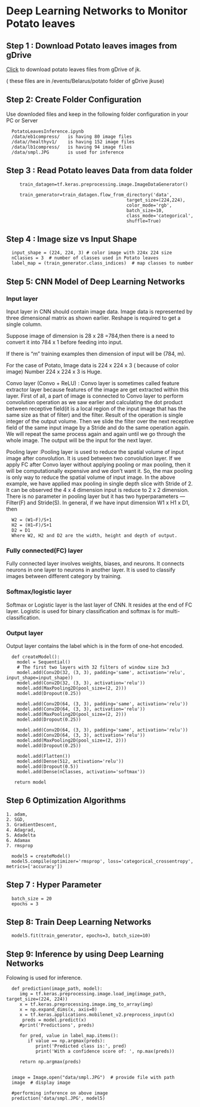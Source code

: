

# Deep Learning Networks to Monitor Potato leaves 


## Step 1 : Download Potato leaves images from gDrive
   
  
[Click](https://drive.google.com/drive/folders/1_tvKRq8S6N_Je3Lbhhr3kdBUwmH8Luet?usp=share_link) to download potato leaves files from gDrive of jk. 

( these files are in /events/Belarus/potato folder of gDrive jkuse)

##  Step 2:  Create Folder Configuration

 Use downloded files and keep in the following folder configuration in your PC or Server
 
      PotatoLeavesInference.ipynb
      /data/eb1compress/   is having 80 image files
      /data//healthyv1/    is having 152 image files
      /data/lb1compress/   is having 94 image files
      /data/smpl.JPG       is used for inference
     
## Step 3 : Read Potato leaves Data from data folder

         train_datagen=tf.keras.preprocessing.image.ImageDataGenerator() 

         train_generator=train_datagen.flow_from_directory('data',
                                                 target_size=(224,224),
                                                 color_mode='rgb',
                                                 batch_size=10,
                                                 class_mode='categorical',
                                                 shuffle=True)
                                                 
##  Step 4 : Image size vs Input Shape
 
      input_shape = (224, 224, 3) # color image with 224x 224 size
      nClasses = 3  # number of classes used in Potato leaves
      label_map = (train_generator.class_indices)  # map classes to number
    
 
## Step 5:  CNN Model of Deep Learning Networks


### Input layer
Input layer in CNN should contain image data. Image data is represented by three dimensional matrix       as  shown earlier.  Reshape is required to  get a single column. 

Suppose image of dimension is 28 x 28 =784,then there is a  need to convert it into 784 x 1 before         feeding into input. 

If there is  “m” training     examples then dimension of input will be (784, m).

For the case of Potato,   Image data  is  224 x 224 x 3 ( because of color image)
Number  224 x 224 x 3  is Huge. 
  
Convo layer (Convo + ReLU) : Convo layer is sometimes called feature extractor layer because features of the image are get extracted within this layer. First of all, a part of image is connected to Convo layer to perform convolution operation as we saw earlier and calculating the dot product between receptive field(it is a local region of the input image that has the same size as that of filter) and the filter. Result of the operation is single integer of the output volume. Then we slide the filter over the next receptive field of the same input image by a Stride and do the same operation again. We will repeat the same process again and again until we go through the whole image. The output will be the input for the next layer.

Pooling layer :Pooling layer is used to reduce the spatial volume of input image after convolution. It is used between two convolution layer. If we apply FC after Convo layer without applying pooling or max pooling, then it will be computationally expensive and we don’t want it. So, the max pooling is only way to reduce the spatial volume of input image. In the above example, we have applied max pooling in single depth slice with Stride of 2. It can be observed the 4 x 4 dimension input is reduce to 2 x 2 dimension. There is no parameter in pooling layer but it has two hyperparameters — Filter(F) and Stride(S). In general, if we have input dimension W1 x H1 x D1, then

      W2 = (W1−F)/S+1
      H2 = (H1−F)/S+1
      D2 = D1
      Where W2, H2 and D2 are the width, height and depth of output.

### Fully connected(FC) layer 
Fully connected layer involves weights, biases, and neurons. It connects neurons in one layer to neurons in another layer. It is used to classify images between different category by training.

### Softmax/logistic layer 
Softmax or Logistic layer is the last layer of CNN. It resides at the end of FC layer. Logistic is used for binary classification and softmax is for multi-classification.

### Output layer
Output layer contains the label which is in the form of one-hot encoded.

      def createModel():
        model = Sequential()
        # The first two layers with 32 filters of window size 3x3
        model.add(Conv2D(32, (3, 3), padding='same', activation='relu', input_shape=input_shape))
        model.add(Conv2D(32, (3, 3), activation='relu'))
        model.add(MaxPooling2D(pool_size=(2, 2)))
        model.add(Dropout(0.25))

        model.add(Conv2D(64, (3, 3), padding='same', activation='relu'))
        model.add(Conv2D(64, (3, 3), activation='relu'))
        model.add(MaxPooling2D(pool_size=(2, 2)))
        model.add(Dropout(0.25))

        model.add(Conv2D(64, (3, 3), padding='same', activation='relu'))
        model.add(Conv2D(64, (3, 3), activation='relu'))
        model.add(MaxPooling2D(pool_size=(2, 2)))
        model.add(Dropout(0.25))

        model.add(Flatten())
        model.add(Dense(512, activation='relu'))
        model.add(Dropout(0.5))
        model.add(Dense(nClasses, activation='softmax'))
      
       return model

##  Step 6  Optimization Algorithms
    1. adam, 
    2. SGD, 
    3. GradientDescent, 
    4. Adagrad, 
    5. Adadelta 
    6. Adamax
    7. rmsprop

      model5 = createModel()
      model5.compile(optimizer='rmsprop', loss='categorical_crossentropy', metrics=['accuracy'])

## Step 7 : Hyper Parameter
 
      batch_size = 20
      epochs = 3
 
## Step 8: Train Deep Learning Networks

      model5.fit(train_generator, epochs=3, batch_size=10)

## Step 9: Inference by using Deep Learning Networks 

 Folowing is used for  inference.  

      def prediction(image_path, model):
         img = tf.keras.preprocessing.image.load_img(image_path, target_size=(224, 224))
         x = tf.keras.preprocessing.image.img_to_array(img)
         x = np.expand_dims(x, axis=0)
         x = tf.keras.applications.mobilenet_v2.preprocess_input(x)
          preds = model.predict(x)
         #print('Predictions', preds)
    
         for pred, value in label_map.items():    
            if value == np.argmax(preds):
               print('Predicted class is:', pred)
               print('With a confidence score of: ', np.max(preds))
    
         return np.argmax(preds)
    

      image = Image.open("data/smpl.JPG")  # provide file with path
      image  # display image 
      
      #performing inference on above image
      prediction('data/smpl.JPG', model5)
 
